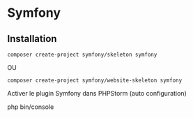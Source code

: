 # Symfony

## Installation

```shell
composer create-project symfony/skeleton symfony
```

OU

```shell
composer create-project symfony/website-skeleton symfony
```

Activer le plugin Symfony dans PHPStorm (auto configuration)

php bin/console
